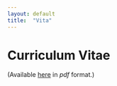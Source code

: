 ```yaml
---
layout: default
title:  "Vita"
---
```


# Curriculum Vitae

(Available [here](/files/misc/tucker-cv.pdf) in _pdf_ format.)